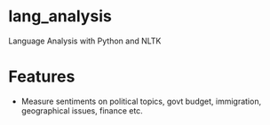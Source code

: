 # lang_analysis
Language Analysis with Python and NLTK

# Features
- Measure sentiments on political topics, govt budget, immigration, geographical issues, finance etc.
